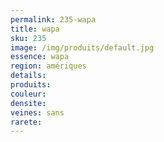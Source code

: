 ```yaml
---
permalink: 235-wapa
title: wapa
sku: 235
image: /img/produits/default.jpg
essence: wapa
region: amériques
details: 
produits:
couleur: 
densite: 
veines: sans
rarete: 
---
```

